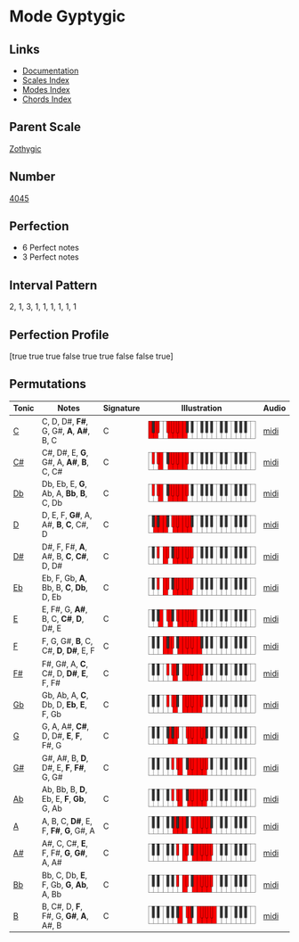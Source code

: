 # Mode Gyptygic

## Links

- [Documentation](index.md)
- [Scales Index](Scales.md)
- [Modes Index](Modes.md)
- [Chords Index](Chords.md)

## Parent Scale

[Zothygic](ScaleZothygic.md)

## Number

[4045](https://ianring.com/musictheory/scales/4045)

## Perfection

- 6 Perfect notes
- 3 Perfect notes

## Interval Pattern

2, 1, 3, 1, 1, 1, 1, 1, 1

## Perfection Profile

[true true true false true true false false true]

## Permutations

| Tonic | Notes | Signature | Illustration | Audio |
|-------|-------|-----------|--------------|-------|
| [C](ModeCNaturalGyptygic.md) | C, D, D#, **F#**, G, G#, **A**, **A#**, B, C | C | ![CNaturalGyptygic](ModeCNaturalGyptygic.png) | [midi](https://github.com/edipermadi/music/blob/main/docs/ModeCNaturalGyptygic.mid?raw=true) |
| [C#](ModeCSharpGyptygic.md) | C#, D#, E, **G**, G#, A, **A#**, **B**, C, C# | C | ![CSharpGyptygic](ModeCSharpGyptygic.png) | [midi](https://github.com/edipermadi/music/blob/main/docs/ModeCSharpGyptygic.mid?raw=true) |
| [Db](ModeDFlatGyptygic.md) | Db, Eb, E, **G**, Ab, A, **Bb**, **B**, C, Db | C | ![DFlatGyptygic](ModeDFlatGyptygic.png) | [midi](https://github.com/edipermadi/music/blob/main/docs/ModeDFlatGyptygic.mid?raw=true) |
| [D](ModeDNaturalGyptygic.md) | D, E, F, **G#**, A, A#, **B**, **C**, C#, D | C | ![DNaturalGyptygic](ModeDNaturalGyptygic.png) | [midi](https://github.com/edipermadi/music/blob/main/docs/ModeDNaturalGyptygic.mid?raw=true) |
| [D#](ModeDSharpGyptygic.md) | D#, F, F#, **A**, A#, B, **C**, **C#**, D, D# | C | ![DSharpGyptygic](ModeDSharpGyptygic.png) | [midi](https://github.com/edipermadi/music/blob/main/docs/ModeDSharpGyptygic.mid?raw=true) |
| [Eb](ModeEFlatGyptygic.md) | Eb, F, Gb, **A**, Bb, B, **C**, **Db**, D, Eb | C | ![EFlatGyptygic](ModeEFlatGyptygic.png) | [midi](https://github.com/edipermadi/music/blob/main/docs/ModeEFlatGyptygic.mid?raw=true) |
| [E](ModeENaturalGyptygic.md) | E, F#, G, **A#**, B, C, **C#**, **D**, D#, E | C | ![ENaturalGyptygic](ModeENaturalGyptygic.png) | [midi](https://github.com/edipermadi/music/blob/main/docs/ModeENaturalGyptygic.mid?raw=true) |
| [F](ModeFNaturalGyptygic.md) | F, G, G#, **B**, C, C#, **D**, **D#**, E, F | C | ![FNaturalGyptygic](ModeFNaturalGyptygic.png) | [midi](https://github.com/edipermadi/music/blob/main/docs/ModeFNaturalGyptygic.mid?raw=true) |
| [F#](ModeFSharpGyptygic.md) | F#, G#, A, **C**, C#, D, **D#**, **E**, F, F# | C | ![FSharpGyptygic](ModeFSharpGyptygic.png) | [midi](https://github.com/edipermadi/music/blob/main/docs/ModeFSharpGyptygic.mid?raw=true) |
| [Gb](ModeGFlatGyptygic.md) | Gb, Ab, A, **C**, Db, D, **Eb**, **E**, F, Gb | C | ![GFlatGyptygic](ModeGFlatGyptygic.png) | [midi](https://github.com/edipermadi/music/blob/main/docs/ModeGFlatGyptygic.mid?raw=true) |
| [G](ModeGNaturalGyptygic.md) | G, A, A#, **C#**, D, D#, **E**, **F**, F#, G | C | ![GNaturalGyptygic](ModeGNaturalGyptygic.png) | [midi](https://github.com/edipermadi/music/blob/main/docs/ModeGNaturalGyptygic.mid?raw=true) |
| [G#](ModeGSharpGyptygic.md) | G#, A#, B, **D**, D#, E, **F**, **F#**, G, G# | C | ![GSharpGyptygic](ModeGSharpGyptygic.png) | [midi](https://github.com/edipermadi/music/blob/main/docs/ModeGSharpGyptygic.mid?raw=true) |
| [Ab](ModeAFlatGyptygic.md) | Ab, Bb, B, **D**, Eb, E, **F**, **Gb**, G, Ab | C | ![AFlatGyptygic](ModeAFlatGyptygic.png) | [midi](https://github.com/edipermadi/music/blob/main/docs/ModeAFlatGyptygic.mid?raw=true) |
| [A](ModeANaturalGyptygic.md) | A, B, C, **D#**, E, F, **F#**, **G**, G#, A | C | ![ANaturalGyptygic](ModeANaturalGyptygic.png) | [midi](https://github.com/edipermadi/music/blob/main/docs/ModeANaturalGyptygic.mid?raw=true) |
| [A#](ModeASharpGyptygic.md) | A#, C, C#, **E**, F, F#, **G**, **G#**, A, A# | C | ![ASharpGyptygic](ModeASharpGyptygic.png) | [midi](https://github.com/edipermadi/music/blob/main/docs/ModeASharpGyptygic.mid?raw=true) |
| [Bb](ModeBFlatGyptygic.md) | Bb, C, Db, **E**, F, Gb, **G**, **Ab**, A, Bb | C | ![BFlatGyptygic](ModeBFlatGyptygic.png) | [midi](https://github.com/edipermadi/music/blob/main/docs/ModeBFlatGyptygic.mid?raw=true) |
| [B](ModeBNaturalGyptygic.md) | B, C#, D, **F**, F#, G, **G#**, **A**, A#, B | C | ![BNaturalGyptygic](ModeBNaturalGyptygic.png) | [midi](https://github.com/edipermadi/music/blob/main/docs/ModeBNaturalGyptygic.mid?raw=true) |

